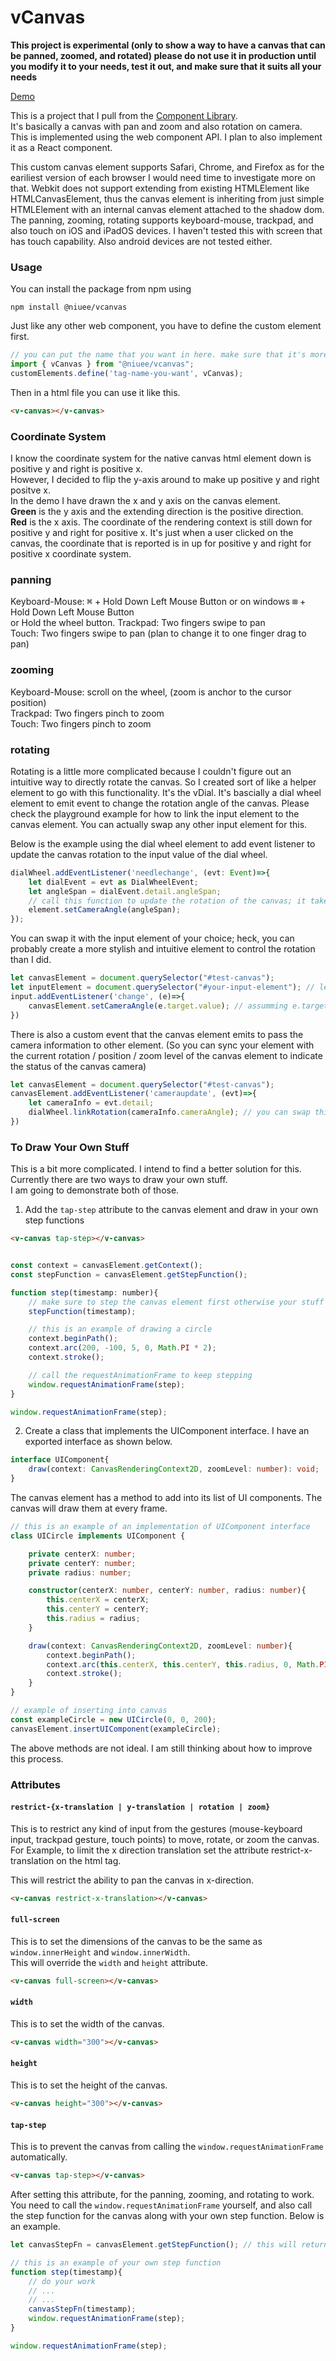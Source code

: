 # vCanvas

__This project is experimental (only to show a way to have a canvas that can be panned, zoomed, and rotated) please do not use it in production until you modify it to your needs, test it out, and make sure that it suits all your needs__ <br/>

[Demo](https://vntchang.dev/vCanvasDemo/)

This is a project that I pull from the [Component Library](https://github.com/niuee/vnt-component-library). <br/>
It's basically a canvas with pan and zoom and also rotation on camera.<br/>
This is implemented using the web component API. I plan to also implement it as a React component.<br/>

This custom canvas element supports Safari, Chrome, and Firefox as for the eariliest version of each browser I would need time to investigate more on that. Webkit does not support extending from existing HTMLElement like HTMLCanvasElement, thus the canvas element is inheriting from just simple HTMLElement with an internal canvas element attached to the shadow dom. <br/>
The panning, zooming, rotating supports keyboard-mouse, trackpad, and also touch on iOS and iPadOS devices. I haven't tested this with screen that has touch capability. Also android devices are not tested either.

### Usage 
You can install the package from npm using 
```
npm install @niuee/vcanvas
```
Just like any other web component, you have to define the custom element first.
```javascript
// you can put the name that you want in here. make sure that it's more than two words and with dash(es) in between otherwise it won't work.
import { vCanvas } from "@niuee/vcanvas";
customElements.define('tag-name-you-want', vCanvas);
```
Then in a html file you can use it like this.
```html
<v-canvas></v-canvas>
```

### Coordinate System
I know the coordinate system for the native canvas html element down is positive y and right is positive x.<br>
However, I decided to flip the y-axis around to make up positive y and right positve x.<br/>
In the demo I have drawn the x and y axis on the canvas element. <br/>
__Green__ is the y axis and the extending direction is the positive direction. <br/>
__Red__ is the x axis.
The coordinate of the rendering context is still down for positive y and right for positive x. It's just when a user clicked on the canvas, the coordinate that is reported is in up for positive y and right for positive x coordinate system.

### panning
Keyboard-Mouse: <kbd>⌘</kbd> + Hold Down Left Mouse Button or on windows <kbd>⊞</kbd> + Hold Down Left Mouse Button <br/> or Hold the wheel button.
Trackpad: Two fingers swipe to pan<br/>
Touch: Two fingers swipe to pan (plan to change it to one finger drag to pan)<br/>

### zooming
Keyboard-Mouse: scroll on the wheel, (zoom is anchor to the cursor position)<br/>
Trackpad: Two fingers pinch to zoom<br/>
Touch: Two fingers pinch to zoom<br/>

### rotating
Rotating is a little more complicated because I couldn't figure out an intuitive way to directly rotate the canvas.
So I created sort of like a helper element to go with this functionality. It's the vDial. It's bascially a dial wheel element to emit event to change the rotation angle of the canvas. Please check the playground example for how to link the input element to the canvas element. You can actually swap any other input element for this. 

Below is the example using the dial wheel element to add event listener to update the canvas rotation to the input value of the dial wheel.
```javascript
dialWheel.addEventListener('needlechange', (evt: Event)=>{
    let dialEvent = evt as DialWheelEvent;
    let angleSpan = dialEvent.detail.angleSpan;
    // call this function to update the rotation of the canvas; it takes an angle in radians.
    element.setCameraAngle(angleSpan);
});
```

You can swap it with the input element of your choice; heck, you can probably create a more stylish and intuitive element to control the rotation than I did.
```javascript
let canvasElement = document.querySelector("#test-canvas");
let inputElement = document.querySelector("#your-input-element"); // let's take a textfield input as an example
input.addEventListener('change', (e)=>{
    canvasElement.setCameraAngle(e.target.value); // assumming e.target.value is a valid value (setCameraAngle takes in an angle in radians)
})
```

There is also a custom event that the canvas element emits to pass the camera information to other element. (So you can sync your element with the current rotation / position / zoom level of the canvas element to indicate the status of the canvas camera)
```javascript
let canvasElement = document.querySelector("#test-canvas");
canvasElement.addEventListener('cameraupdate', (evt)=>{
    let cameraInfo = evt.detail;
    dialWheel.linkRotation(cameraInfo.cameraAngle); // you can swap this with the input element of your choice
})
```

### To Draw Your Own Stuff
This is a bit more complicated. I intend to find a better solution for this. Currently there are two ways to draw your own stuff. <br/>
I am going to demonstrate both of those.

1. Add the `tap-step` attribute to the canvas element and draw in your own step functions
```html
<v-canvas tap-step></v-canvas>
```
```javascript

const context = canvasElement.getContext();
const stepFunction = canvasElement.getStepFunction();

function step(timestamp: number){
    // make sure to step the canvas element first otherwise your stuff is going to get wiped when the canvas element steps
    stepFunction(timestamp);

    // this is an example of drawing a circle
    context.beginPath();
    context.arc(200, -100, 5, 0, Math.PI * 2);
    context.stroke();

    // call the requestAnimationFrame to keep stepping
    window.requestAnimationFrame(step);
}

window.requestAnimationFrame(step);
```

2. Create a class that implements the UIComponent interface. I have an exported interface as shown below.
```typescript
interface UIComponent{
    draw(context: CanvasRenderingContext2D, zoomLevel: number): void;
}
```
The canvas element has a method to add into its list of UI components. The canvas will draw them at every frame.
```typescript
// this is an example of an implementation of UIComponent interface
class UICircle implements UIComponent {

    private centerX: number;
    private centerY: number;
    private radius: number;

    constructor(centerX: number, centerY: number, radius: number){
        this.centerX = centerX;
        this.centerY = centerY;
        this.radius = radius;
    }

    draw(context: CanvasRenderingContext2D, zoomLevel: number){
        context.beginPath();
        context.arc(this.centerX, this.centerY, this.radius, 0, Math.PI * 2);
        context.stroke();
    }
}

// example of inserting into canvas
const exampleCircle = new UICircle(0, 0, 200);
canvasElement.insertUIComponent(exampleCircle);
```

The above methods are not ideal. I am still thinking about how to improve this process.

### Attributes

#### `restrict-{x-translation | y-translation | rotation | zoom}`
This is to restrict any kind of input from the gestures (mouse-keyboard input, trackpad gesture, touch points) to move, rotate, or zoom the canvas.<br/>
For Example, to limit the x direction translation set the attribute restrict-x-translation on the html tag.

This will restrict the ability to pan the canvas in x-direction.
```html
<v-canvas restrict-x-translation></v-canvas> 
```

#### `full-screen`
This is to set the dimensions of the canvas to be the same as `window.innerHeight` and `window.innerWidth`.<br/>
This will override the `width` and `height` attribute.
```html
<v-canvas full-screen></v-canvas> 
```

#### `width`
This is to set the width of the canvas.
```html
<v-canvas width="300"></v-canvas> 
```

#### `height`
This is to set the height of the canvas.
```html
<v-canvas height="300"></v-canvas> 
```

#### `tap-step`
This is to prevent the canvas from calling the `window.requestAnimationFrame` automatically.
```html
<v-canvas tap-step></v-canvas> 
```
After setting this attribute, for the panning, zooming, and rotating to work. You need to call the `window.requestAnimationFrame` yourself, and also call the step function for the canvas along with your own step function. Below is an example.
```javascript
let canvasStepFn = canvasElement.getStepFunction(); // this will return the step function of the canvas element

// this is an example of your own step function
function step(timestamp){
    // do your work
    // ...
    // ...
    canvasStepFn(timestamp);
    window.requestAnimationFrame(step);
}

window.requestAnimationFrame(step);
```
